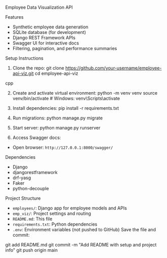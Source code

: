 

Employee Data Visualization API

Features
- Synthetic employee data generation
- SQLite database (for development)
- Django REST Framework APIs
- Swagger UI for interactive docs
- Filtering, pagination, and performance summaries

 Setup Instructions

1. Clone the repo:
git clone https://github.com/your-username/employee-api-viz.git cd employee-api-viz

cpp


2. Create and activate virtual environment:
python -m venv venv source venv/bin/activate # Windows: venv\Scripts\activate



3. Install dependencies:
pip install -r requirements.txt



4. Run migrations:
python manage.py migrate



5. Start server:
python manage.py runserver



6. Access Swagger docs:
- Open browser: `http://127.0.0.1:8000/swagger/`

 Dependencies
- Django
- djangorestframework
- drf-yasg
- Faker
- python-decouple

 Project Structure
- `employees/`: Django app for employee models and APIs
- `emp_viz/`: Project settings and routing
- `README.md`: This file
- `requirements.txt`: Python dependencies
- `.env`: Environment variables (not pushed to GitHub)
Save the file and commit:


git add README.md
git commit -m "Add README with setup and project info"
git push origin main
